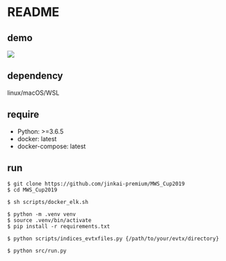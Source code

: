 # README

## demo
![](https://i.gyazo.com/580e35e2c0ca236a4a96941ab476970d.png)

## dependency
linux/macOS/WSL

## require
- Python: >=3.6.5
- docker: latest
- docker-compose: latest

## run
```
$ git clone https://github.com/jinkai-premium/MWS_Cup2019
$ cd MWS_Cup2019

$ sh scripts/docker_elk.sh

$ python -m .venv venv
$ source .venv/bin/activate
$ pip install -r requirements.txt

$ python scripts/indices_evtxfiles.py {/path/to/your/evtx/directory}
```

```
$ python src/run.py
```